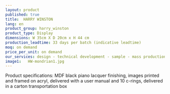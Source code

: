 ```yaml
---
layout: product
published: true
title:  HARRY WINSTON
lang: en
product_group: harry_winston
product_type: Display
dimensions: W 35cm X D 20cm x H 44 cm
production_leadtime: 33 days per batch (indicative leadtime)
moq: on demand
price_per_unit: on demand
our_services: design - technical development - sample - mass production - QC - logistic - shipping
image1:   HW-mondrian1.jpg
---
```

Product specifications: MDF black piano lacquer finishing, images printed and framed on acryl, delivered with a user manual and 10 c-rings, delivered in a carton transportation box

